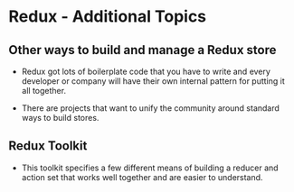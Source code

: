 # Redux - Additional Topics

## Other ways to build and manage a Redux store

* Redux got lots of boilerplate code that you have to write and every developer or company will have their own internal pattern for putting it all together.

* There are projects that want to unify the community around standard ways to build stores.

## Redux Toolkit

* This toolkit specifies a few different means of building a reducer and action set that works well together and are easier to understand.

